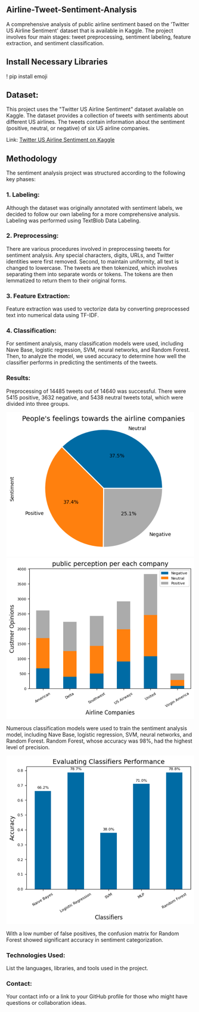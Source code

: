 ## Airline-Tweet-Sentiment-Analysis
A comprehensive analysis of public airline sentiment based on the 'Twitter US Airline Sentiment' dataset that is available in Kaggle. The project involves four main stages: tweet preprocessing, sentiment labeling, feature extraction, and sentiment classification.

## Install Necessary Libraries
! pip install emoji

## Dataset:
This project uses the "Twitter US Airline Sentiment" dataset available on Kaggle. The dataset provides a collection of tweets with sentiments about different US airlines. The tweets contain information about the sentiment (positive, neutral, or negative) of six US airline companies.

Link: [Twitter US Airline Sentiment on Kaggle](https://www.kaggle.com/datasets/crowdflower/twitter-airline-sentiment/data)

## Methodology
The sentiment analysis project was structured according to the following key phases:

### 1. Labeling: 
Although the dataset was originally annotated with sentiment labels, we decided to follow our own labeling for a more comprehensive analysis. Labeling was performed using TextBlob Data Labeling.

### 2. Preprocessing:
There are various procedures involved in preprocessing tweets for sentiment analysis. Any special characters, digits, URLs, and Twitter identities were first removed. Second, to maintain uniformity, all text is changed to lowercase. The tweets are then tokenized, which involves separating them into separate words or tokens. The tokens are then lemmatized to return them to their original forms.

### 3. Feature Extraction:
Feature extraction was used to vectorize data by converting preprocessed text into numerical data using TF-IDF.

### 4. Classification:
For sentiment analysis, many classification models were used, including Nave Base, logistic regression, SVM, neural networks, and Random Forest. Then, to analyze the model, we used accuracy to determine how well the classifier performs in predicting the sentiments of the tweets.

### Results:
Preprocessing of 14485 tweets out of 14640 was successful. There were 5415 positive, 3632 negative, and 5438 neutral tweets total, which were divided into three groups.

<img src="./images/Pie_Chart.png"> <img src="./images/stack_chart.png">

Numerous classification models were used to train the sentiment analysis model, including Nave Base, logistic regression, SVM, neural networks, and Random Forest. Random Forest, whose accuracy was 98%, had the highest level of precision.

<img src="./images/Classifiers_Performance.png">

With a low number of false positives, the confusion matrix for Random Forest showed significant accuracy in sentiment categorization.

### Technologies Used:
List the languages, libraries, and tools used in the project.

### Contact:
Your contact info or a link to your GitHub profile for those who might have questions or collaboration ideas.
